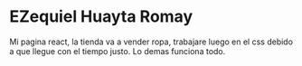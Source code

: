 # EZequiel Huayta Romay

Mi pagina react, la tienda va a vender ropa, trabajare luego en el css debido a que llegue con el tiempo justo. Lo demas funciona todo.

